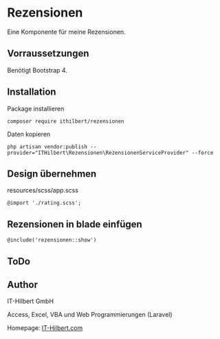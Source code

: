 # Rezensionen

Eine Komponente für meine Rezensionen.

## Vorraussetzungen
Benötigt Bootstrap 4.

## Installation 
Package installieren
```
composer require ithilbert/rezensionen
```
Daten kopieren
```
php artisan vendor:publish --provider="ITHilbert\Rezensionen\RezensionenServiceProvider" --force
```

## Design übernehmen
resources/scss/app.scss
```
@import './rating.scss';
```

## Rezensionen in blade einfügen
```
@include('rezensionen::show')
```

## ToDo

## Author
IT-Hilbert GmbH

Access, Excel, VBA und Web Programmierungen (Laravel)

Homepage: [IT-Hilbert.com](https://www.IT-Hilbert.com) 

